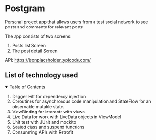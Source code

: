 # Postgram
Personal project app that allows users from a test social network to see posts and comments for relevant posts

The app consists of two screens:
<ol>
  <li>Posts list Screen</li>  
  <li>The post detail Screen</li>  
</ol> 

API: https://jsonplaceholder.typicode.com/

## List of technology used

<!-- TABLE OF CONTENTS -->
<details open="open">
  <summary>Table of Contents</summary>
  <ol>
    <li><a>Dagger Hilt for dependency injection</a></li>
    <li><a>Coroutines for asynchronous code manipulation and StateFlow for an observable mutable state.</a></li>
    <li><a>ViewBinding for interacts with views</a></li>
    <li><a>Live Data for work with LiveData objects in ViewModel</a></li>
    <li><a>Unit test with JUnit and mockito</a></li>
    <li><a>Sealed class and suspend functions</a></li>
    <li><a>Consunming APIs with Retrofit</a></li>
  </ol>
</details>
